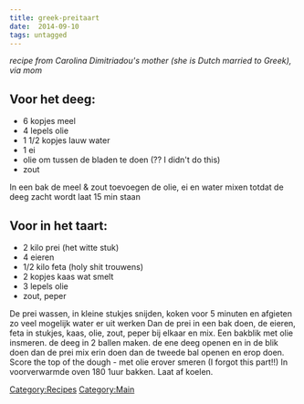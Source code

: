 ```yaml
---
title: greek-preitaart
date:  2014-09-10
tags: untagged
---
```

*recipe from Carolina Dimitriadou's mother (she is Dutch married to
Greek), via mom*

Voor het deeg:
--------------

-   6 kopjes meel
-   4 lepels olie
-   1 1/2 kopjes lauw water
-   1 ei
-   olie om tussen de bladen te doen (?? I didn't do this)
-   zout

In een bak de meel & zout toevoegen de olie, ei en water mixen totdat de
deeg zacht wordt laat 15 min staan

Voor in het taart:
------------------

-   2 kilo prei (het witte stuk)
-   4 eieren
-   1/2 kilo feta (holy shit trouwens)
-   2 kopjes kaas wat smelt
-   3 lepels olie
-   zout, peper

De prei wassen, in kleine stukjes snijden, koken voor 5 minuten en
afgieten zo veel mogelijk water er uit werken Dan de prei in een bak
doen, de eieren, feta in stukjes, kaas, olie, zout, peper bij elkaar en
mix. Een bakblik met olie insmeren. de deeg in 2 ballen maken. de ene
deeg openen en in de blik doen dan de prei mix erin doen dan de tweede
bal openen en erop doen. Score the top of the dough - met olie erover
smeren (I forgot this part!!) In voorverwarmde oven 180 1uur bakken.
Laat af koelen.

<Category:Recipes> <Category:Main>

